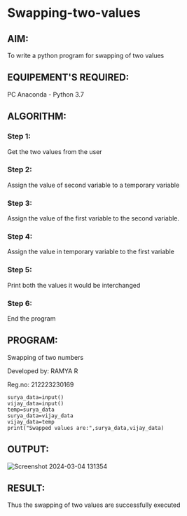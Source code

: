 # Swapping-two-values
## AIM:
To write a python program for swapping of two values
## EQUIPEMENT'S REQUIRED: 
PC
Anaconda - Python 3.7
## ALGORITHM: 
### Step 1:
Get the two values from the user
### Step 2: 
Assign the value of second variable to a temporary variable 
### Step 3: 
Assign the value of the first variable to the second variable.
### Step 4:  
Assign the value in temporary variable to the first variable
### Step 5: 
Print both the values it would be interchanged
### Step 6: 
End the program
## PROGRAM:
Swapping of two numbers

Developed by: RAMYA R

Reg.no: 212223230169

```
surya_data=input()
vijay_data=input()
temp=surya_data
surya_data=vijay_data
vijay_data=temp
print("Swapped values are:",surya_data,vijay_data)
```
## OUTPUT:
![Screenshot 2024-03-04 131354](https://github.com/ramya23000505/Swapping-two-values/assets/149370791/5add83c2-1828-44c3-87f1-313d7e004c01)

## RESULT:
Thus the swapping of two values are successfully executed
